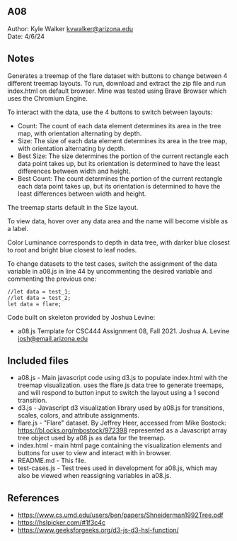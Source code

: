 A08
------------

Author: Kyle Walker [kvwalker@arizona.edu](mailto:kvwalker@arizona.edu)  
Date: 4/6/24


## Notes
Generates a treemap of the flare dataset with buttons to change between 4 different treemap layouts. To run, download and extract the zip file and run index.html on default browser. Mine was tested using Brave Browser which uses the Chromium Engine. 

To interact with the data, use the 4 buttons to switch between layouts:
* Count: The count of each data element determines its area in the tree map, with orientation alternating by depth.
* Size: The size of each data element determines its area in the tree map, with orientation alternating by depth.
* Best Size: The size determines the portion of the current rectangle each data point takes up, but its orientation is determined to have the least differences between width and height.
* Best Count: The count determines the portion of the current rectangle each data point takes up, but its orientation is determined to have the least differences between width and height.

The treemap starts default in the Size layout. 

To view data, hover over any data area and the name will become visible as a label.

Color Luminance corresponds to depth in data tree, with darker blue closest to root and bright blue closest to leaf nodes.

To change datasets to the test cases, switch the assignment of the data variable in a08.js in line 44 by uncommenting the desired variable and commenting the previous one:

    //let data = test_1;
    //let data = test_2;
    let data = flare;

Code built on skeleton provided by Joshua Levine: 

* a08.js
Template for CSC444 Assignment 08, Fall 2021.
Joshua A. Levine <josh@email.arizona.edu>

## Included files

* a08.js - Main javascript code using d3.js to populate index.html with the treemap visualization. uses the flare.js data tree to generate treemaps, and will respond to button input to switch the layout using a 1 second transition.
* d3.js - Javascript d3 visualization library used by a08.js for transitions, scales, colors, and attribute assignments.
* flare.js - "Flare" dataset. By Jeffrey Heer, accessed from Mike Bostock: https://bl.ocks.org/mbostock/972398 represented as a Javascript array tree object used by a08.js as data for the treemap.
* index.html - main html page containing the visualization elements and buttons for user to view and interact with in browser.
* README.md - This file.
* test-cases.js - Test trees used in development for a08.js, which may also be viewed when reassigning variables in a08.js.


## References
* https://www.cs.umd.edu/users/ben/papers/Shneiderman1992Tree.pdf
* https://hslpicker.com/#1f3c4c
* https://www.geeksforgeeks.org/d3-js-d3-hsl-function/
